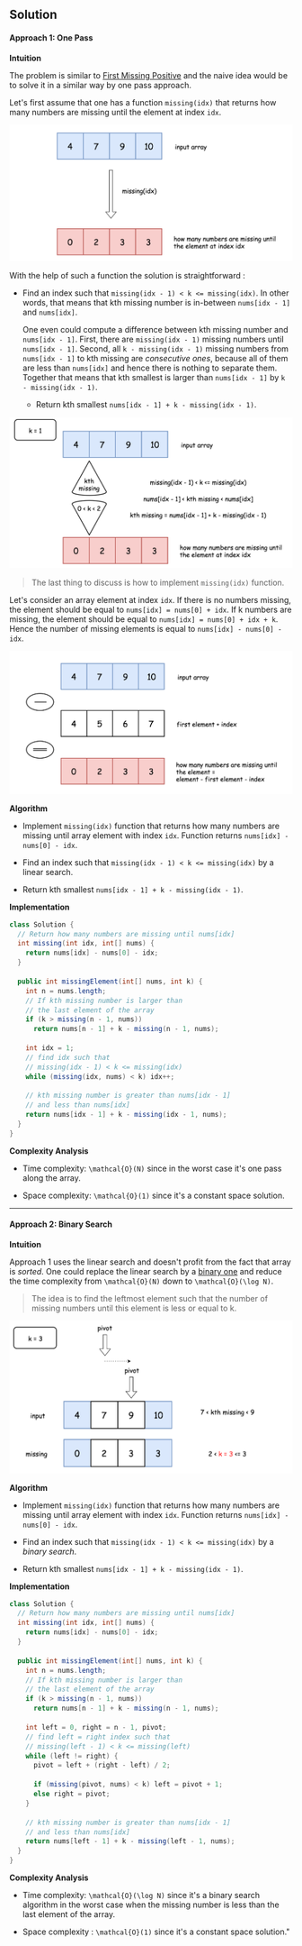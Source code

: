 ## Solution

#### Approach 1: One Pass

**Intuition**

The problem is similar to [First Missing Positive](https://leetcode.com/articles/first-missing-positive/)
and the naive idea would be to solve it in a similar way 
by one pass approach.

Let's first assume that one has a function `missing(idx)`
that returns how many numbers are missing until the element
at index `idx`. 

![fig](./Missing_Element_in_Sorted_Array_1067/function.png)

With the help of such a function the solution is
straightforward :

- Find an index such that `missing(idx - 1) < k <= missing(idx)`.
In other words, that means that kth missing number is in-between
`nums[idx - 1]` and `nums[idx]`. 

    One even could 
    compute a difference between kth missing number and 
    `nums[idx - 1]`. First, there are `missing(idx - 1)`
    missing numbers until `nums[idx - 1]`. 
    Second, all `k - missing(idx - 1)` missing numbers from
    `nums[idx - 1]` to kth missing are _consecutive ones_,
    because all of them are less than `nums[idx]` and hence
    there is nothing to separate them.
    Together that means that kth smallest is
    larger than `nums[idx - 1]` by `k - missing(idx - 1)`.

    - Return kth smallest `nums[idx - 1] + k - missing(idx - 1)`.

![fic](./Missing_Element_in_Sorted_Array_1067/algor.png)

> The last thing to discuss is how to implement `missing(idx)` function.

Let's consider an array element at index `idx`. If there is no numbers
missing, the element should be equal to `nums[idx] = nums[0] + idx`.
If k numbers are missing, the element should be equal to
`nums[idx] = nums[0] + idx + k`. 
Hence the number of missing elements is equal to
`nums[idx] - nums[0] - idx`.

![pic](./Missing_Element_in_Sorted_Array_1067/missing.png)

**Algorithm**

- Implement `missing(idx)` function that returns how many numbers
are missing until array element with index `idx`.
Function returns `nums[idx] - nums[0] - idx`.

- Find an index such that `missing(idx - 1) < k <= missing(idx)`
by a linear search.

- Return kth smallest `nums[idx - 1] + k - missing(idx - 1)`.

**Implementation**

```java
class Solution {
  // Return how many numbers are missing until nums[idx]
  int missing(int idx, int[] nums) {
    return nums[idx] - nums[0] - idx;
  }

  public int missingElement(int[] nums, int k) {
    int n = nums.length;
    // If kth missing number is larger than 
    // the last element of the array
    if (k > missing(n - 1, nums))
      return nums[n - 1] + k - missing(n - 1, nums);

    int idx = 1;
    // find idx such that 
    // missing(idx - 1) < k <= missing(idx)
    while (missing(idx, nums) < k) idx++;

    // kth missing number is greater than nums[idx - 1]
    // and less than nums[idx]
    return nums[idx - 1] + k - missing(idx - 1, nums);
  }
}
```

**Complexity Analysis**

* Time complexity: `\mathcal{O}(N)` since in the worst case 
it's one pass along the array.

* Space complexity: `\mathcal{O}(1)` since it's a constant space solution.

---
#### Approach 2: Binary Search

**Intuition**

Approach 1 uses the linear search and 
doesn't profit from the fact that array is _sorted_.
One could replace the linear search by a [binary one](https://leetcode.com/articles/binary-search/) 
and 
reduce the time complexity from `\mathcal{O}(N)` 
down to `\mathcal{O}(\log N)`.

> The idea is to find the leftmost element such that 
the number of missing numbers until this element 
is less or equal to k.

![fif](./Missing_Element_in_Sorted_Array_1067/binary.png)

**Algorithm**

- Implement `missing(idx)` function that returns how many numbers
are missing until array element with index `idx`.
Function returns `nums[idx] - nums[0] - idx`.

- Find an index such that `missing(idx - 1) < k <= missing(idx)`
by a _binary search_.

- Return kth smallest `nums[idx - 1] + k - missing(idx - 1)`.

**Implementation**

```java
class Solution {
  // Return how many numbers are missing until nums[idx]
  int missing(int idx, int[] nums) {
    return nums[idx] - nums[0] - idx;
  }

  public int missingElement(int[] nums, int k) {
    int n = nums.length;
    // If kth missing number is larger than 
    // the last element of the array
    if (k > missing(n - 1, nums))
      return nums[n - 1] + k - missing(n - 1, nums);

    int left = 0, right = n - 1, pivot;
    // find left = right index such that 
    // missing(left - 1) < k <= missing(left)
    while (left != right) {
      pivot = left + (right - left) / 2;

      if (missing(pivot, nums) < k) left = pivot + 1;
      else right = pivot;
    }

    // kth missing number is greater than nums[idx - 1]
    // and less than nums[idx]
    return nums[left - 1] + k - missing(left - 1, nums);
  }
}
```

**Complexity Analysis**

* Time complexity: `\mathcal{O}(\log N)` since it's a binary search algorithm
in the worst case when the missing
number is less than the last element of the array.

* Space complexity : `\mathcal{O}(1)` since it's a constant space solution."
